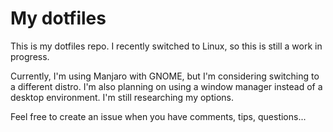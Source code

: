# My dotfiles

This is my dotfiles repo. I recently switched to Linux, so this is still a work in progress.

Currently, I'm using Manjaro with GNOME, but I'm considering switching to a different distro. I'm also
planning on using a window manager instead of a desktop environment. I'm still researching my options.

Feel free to create an issue when you have comments, tips, questions...

